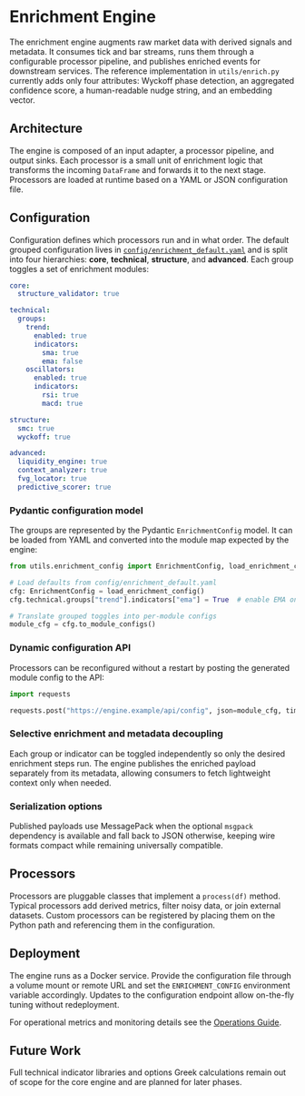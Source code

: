 # Enrichment Engine

The enrichment engine augments raw market data with derived signals and metadata.
It consumes tick and bar streams, runs them through a configurable processor
pipeline, and publishes enriched events for downstream services. The reference
implementation in `utils/enrich.py` currently adds only four attributes:
Wyckoff phase detection, an aggregated confidence score, a human-readable nudge
string, and an embedding vector.

## Architecture

The engine is composed of an input adapter, a processor pipeline, and output
sinks. Each processor is a small unit of enrichment logic that transforms the
incoming `DataFrame` and forwards it to the next stage. Processors are loaded at
runtime based on a YAML or JSON configuration file.

## Configuration

Configuration defines which processors run and in what order.  The default
grouped configuration lives in
[`config/enrichment_default.yaml`](../config/enrichment_default.yaml) and is
split into four hierarchies: **core**, **technical**, **structure**, and
**advanced**.  Each group toggles a set of enrichment modules:

```yaml
core:
  structure_validator: true

technical:
  groups:
    trend:
      enabled: true
      indicators:
        sma: true
        ema: false
    oscillators:
      enabled: true
      indicators:
        rsi: true
        macd: true

structure:
  smc: true
  wyckoff: true

advanced:
  liquidity_engine: true
  context_analyzer: true
  fvg_locator: true
  predictive_scorer: true
```

### Pydantic configuration model

The groups are represented by the Pydantic
`EnrichmentConfig` model.  It can be loaded from YAML and converted into the
module map expected by the engine:

```python
from utils.enrichment_config import EnrichmentConfig, load_enrichment_config

# Load defaults from config/enrichment_default.yaml
cfg: EnrichmentConfig = load_enrichment_config()
cfg.technical.groups["trend"].indicators["ema"] = True  # enable EMA on the fly

# Translate grouped toggles into per-module configs
module_cfg = cfg.to_module_configs()
```

### Dynamic configuration API

Processors can be reconfigured without a restart by posting the generated module
config to the API:

```python
import requests

requests.post("https://engine.example/api/config", json=module_cfg, timeout=10)
```

### Selective enrichment and metadata decoupling

Each group or indicator can be toggled independently so only the desired
enrichment steps run.  The engine publishes the enriched payload separately from
its metadata, allowing consumers to fetch lightweight context only when needed.

### Serialization options

Published payloads use MessagePack when the optional ``msgpack`` dependency is
available and fall back to JSON otherwise, keeping wire formats compact while
remaining universally compatible.

## Processors

Processors are pluggable classes that implement a `process(df)` method. Typical
processors add derived metrics, filter noisy data, or join external datasets.
Custom processors can be registered by placing them on the Python path and
referencing them in the configuration.

## Deployment

The engine runs as a Docker service. Provide the configuration file through a
volume mount or remote URL and set the `ENRICHMENT_CONFIG` environment variable
accordingly. Updates to the configuration endpoint allow on-the-fly tuning
without redeployment.

For operational metrics and monitoring details see the
[Operations Guide](operations.md).

## Future Work

Full technical indicator libraries and options Greek calculations remain out of
scope for the core engine and are planned for later phases.
